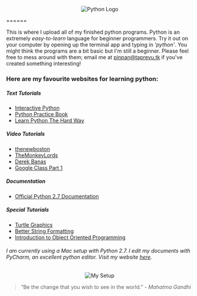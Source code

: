 <p align="center">
  <img src="http://www.python.org/static/community_logos/python-logo-master-v3-TM.png" alt="Python Logo"/>
</p>
======

This is where I upload all of my finished python programs. Python is an extremely *easy-to-learn* language for beginner programmers. Try it out on your computer by opening up the terminal app and typing in *'python'*. You might think the programs are a bit basic but I'm still a beginner. Please feel free to mess around with them; email me at pinpan@taprevu.tk if you've created something interesting! 

### Here are my favourite websites for learning python:
##### Text Tutorials
* [Interactive Python](http://interactivepython.org/runestone/static/thinkcspy/toc.html "Interactive Python")
* [Python Practice Book](http://anandology.com/python-practice-book/index.html "Python Practice Book")
* [Learn Python The Hard Way](http://learnpythonthehardway.org/book/ "Learn Python THW")
 
##### Video Tutorials
* [thenewboston](https://www.youtube.com/playlist?list=PLEA1FEF17E1E5C0DA "thenewboston")
* [TheMonkeyLords](https://www.youtube.com/user/TheMonkeyLords/videos "TheMonkeyLords")
* [Derek Banas](https://www.youtube.com/playlist?list=PLA175E8A1816CD64B "Derek Banas")
* [Google Class Part 1](http://www.youtube.com/watch?v=tKTZoB2Vjuk "Google Class P1")

##### Documentation
* [Official Python 2.7 Documentation](http://docs.python.org/2/tutorial/ "2.7 Documentation")
 
##### Special Tutorials
* [Turtle Graphics](http://interactivepython.org/runestone/static/thinkcspy/PythonTurtle/helloturtle.html "TUrtle Graphics")
* [Better String Formatting](http://docs.python.org/2/library/string.html#format-string-syntax "String Formatting")
* [Introduction to Object Oriented Programming](http://anandology.com/python-practice-book/object_oriented_programming.html "Intro to OOP")


###### I am currently using a Mac setup with Python 2.7. I edit my documents with PyCharm, an excellent python editor. Visit my website [here](https://www.taprevu.blogspot.com "TapRevu").
<p align="center">
  <img src="http://i61.tinypic.com/b7kzr4.png" alt="My Setup"/>
</p>

> “Be the change that you wish to see in the world.” 
<cite>- *Mahatma Gandhi*</cite>
